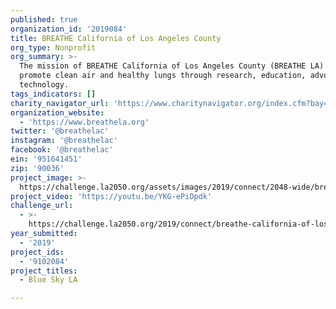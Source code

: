 ```yaml
---
published: true
organization_id: '2019084'
title: BREATHE California of Los Angeles County
org_type: Nonprofit
org_summary: >-
  The mission of BREATHE California of Los Angeles County (BREATHE LA) is to
  promote clean air and healthy lungs through research, education, advocacy, and
  technology.
tags_indicators: []
charity_navigator_url: 'https://www.charitynavigator.org/index.cfm?bay=search.profile&ein=951641451'
organization_website:
  - 'https://www.breathela.org'
twitter: '@breathelac'
instagram: '@breathelac'
facebook: '@breathelac'
ein: '951641451'
zip: '90036'
project_image: >-
  https://challenge.la2050.org/assets/images/2019/connect/2048-wide/breathe-california-of-los-angeles-county.jpg
project_video: 'https://youtu.be/YKG-ePiDpdk'
challenge_url:
  - >-
    https://challenge.la2050.org/2019/connect/breathe-california-of-los-angeles-county/
year_submitted:
  - '2019'
project_ids:
  - '9102084'
project_titles:
  - Blue Sky LA

---
```

